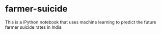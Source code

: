 # farmer-suicide
This is a iPython notebook that uses machine learning to predict the future farmer suicide rates in India 
